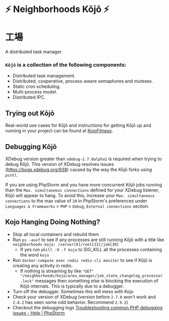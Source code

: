 # ⚡ Neighborhoods Kōjō ⚡
# 工場
A distributed task manager.

### `Kōjō` is a collection of the following components:
* Distributed task management.
* Distributed, cooperative, process-aware semaphores and mutexes.
* Static cron scheduling.
* Multi-process model.
* Distributed IPC.

## Trying out Kōjō

Real-world use cases for Kōjō and instructions for getting Kōjō up and running in your project can be found at [KojoFitness](https://github.com/neighborhoods/KojoFitness).

## Debugging Kōjō
XDebug version greater than `xdebug-2.7.0alpha1` is required when trying to debug Kōjō. This version of XDebug resolves issues (https://bugs.xdebug.org/938) caused by the way the Kōjō forks using `pcntl`.

If you are using PhpStorm and you have more concurrent Kōjō jobs running than the `Max. simultaneous connections` defined for your XDebug listener, Kōjō will appear to hang. To avoid this, increase your `Max. simultaneous connections` to the max value of `20` in PhpStorm's preferences under `Languages & Frameworks` > `PHP` > `Debug`, `External connections` section.

## Kojo Hanging Doing Nothing?

* Stop all local containers and rebuild them
* Run `ps -auxf` to see if any processes are still running Kōjō with a title like `neighborhoods-kojo: /server[8]/root[22]/job[30]`
    - If yes run `pkill -9 -f kojo` to SIG_KILL all the processes containing the word `kojo`
* Run `docker-compose exec redis redis-cli monitor` to see if Kōjō is creating any activity in redis.
  * If nothing is streaming by like `"GET" "/neighborhoods/kojo/area_manager/job_state_changelog_processor.lock"` messages then something else is blocking the execution of Kōjō internals. This is typically due to a debugger.
* Turn off the debugger. Sometimes this will mess with Kojo
* Check your version of XDebug (version before `2.7.0` won't work and `2.8.2` has seen some odd behavior. Recommend `2.9.2`)
* Checkout the debugging logs [Troubleshooting common PHP debugging issues - Help | PhpStorm](https://www.jetbrains.com/help/phpstorm/troubleshooting-php-debugging.html#)

